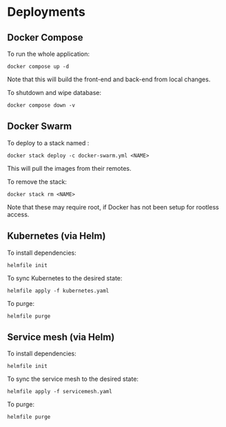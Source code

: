 # Deployments

## Docker Compose
To run the whole application:
```console
docker compose up -d
```
Note that this will build the front-end and back-end from local changes.

To shutdown and wipe database:
```console
docker compose down -v
```

## Docker Swarm
To deploy to a stack named <NAME>:
```console
docker stack deploy -c docker-swarm.yml <NAME>
```
This will pull the images from their remotes.

To remove the stack:
```console
docker stack rm <NAME>
```

Note that these may require root, if Docker has not been setup for rootless access.

## Kubernetes (via Helm)
To install dependencies:
```console
helmfile init
```

To sync Kubernetes to the desired state:
```console
helmfile apply -f kubernetes.yaml
```

To purge:
```console
helmfile purge
```


## Service mesh (via Helm)
To install dependencies:
```console
helmfile init
```

To sync the service mesh to the desired state:
```console
helmfile apply -f servicemesh.yaml
```

To purge:
```console
helmfile purge
```
